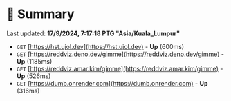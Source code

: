 # 📖 Summary
Last updated: **17/9/2024, 7:17:18 PTG "Asia/Kuala_Lumpur"**

- `GET` [https://hst.ujol.dev](https://hst.ujol.dev) - **Up** (600ms)
- `GET` [https://reddviz.deno.dev/gimme](https://reddviz.deno.dev/gimme) - **Up** (1185ms)
- `GET` [https://reddviz.amar.kim/gimme](https://reddviz.amar.kim/gimme) - **Up** (526ms)
- `GET` [https://dumb.onrender.com](https://dumb.onrender.com) - **Up** (316ms)
